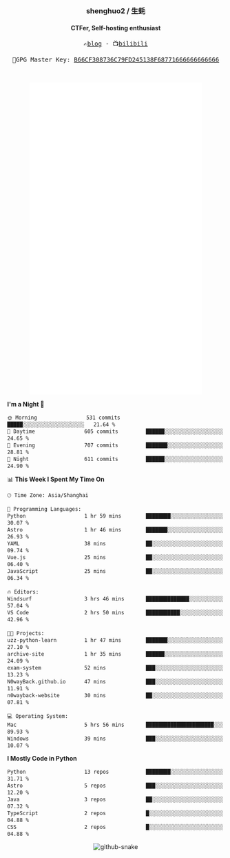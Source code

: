 <h3 align="center"> shenghuo2 / 生蚝 </h3>
<h4 align="center" >CTFer, Self-hosting enthusiast</h3>


<p align="center">
  <samp>
    ✍️<a href="https://blog.shenghuo2.top/">blog</a> -
    📺<a href="https://space.bilibili.com/85894935">bilibili</a>
  </samp>
</p>
<p align="center">
  <samp>
     🔐GPG Master Key: <a align="center" href="https://github.com/shenghuo2.gpg">B66CF308736C79FD245138F68771666666666666</a>
  </samp>
</p>
<br>
<p align="center">
  <a href="https://github.com/shenghuo2">
    <img width="400" align="top" src="https://github.com/shenghuo2/shenghuo2/blob/main/metrics.left.svg" />
  </a>
  <a href="https://github.com/shenghuo2">
    <img width="400" align="top" src="https://github.com/shenghuo2/shenghuo2/blob/main/metrics.right.svg" />
  </a>
</p>


<!--START_SECTION:waka-->
**I'm a Night 🦉** 

```text
🌞 Morning                531 commits         █████░░░░░░░░░░░░░░░░░░░░   21.64 % 
🌆 Daytime                605 commits         ██████░░░░░░░░░░░░░░░░░░░   24.65 % 
🌃 Evening                707 commits         ███████░░░░░░░░░░░░░░░░░░   28.81 % 
🌙 Night                  611 commits         ██████░░░░░░░░░░░░░░░░░░░   24.90 % 
```


📊 **This Week I Spent My Time On** 

```text
🕑︎ Time Zone: Asia/Shanghai

💬 Programming Languages: 
Python                   1 hr 59 mins        ████████░░░░░░░░░░░░░░░░░   30.07 % 
Astro                    1 hr 46 mins        ███████░░░░░░░░░░░░░░░░░░   26.93 % 
YAML                     38 mins             ██░░░░░░░░░░░░░░░░░░░░░░░   09.74 % 
Vue.js                   25 mins             ██░░░░░░░░░░░░░░░░░░░░░░░   06.40 % 
JavaScript               25 mins             ██░░░░░░░░░░░░░░░░░░░░░░░   06.34 % 

🔥 Editors: 
Windsurf                 3 hrs 46 mins       ██████████████░░░░░░░░░░░   57.04 % 
VS Code                  2 hrs 50 mins       ███████████░░░░░░░░░░░░░░   42.96 % 

🐱‍💻 Projects: 
uzz-python-learn         1 hr 47 mins        ███████░░░░░░░░░░░░░░░░░░   27.10 % 
archive-site             1 hr 35 mins        ██████░░░░░░░░░░░░░░░░░░░   24.09 % 
exam-system              52 mins             ███░░░░░░░░░░░░░░░░░░░░░░   13.23 % 
N0wayBack.github.io      47 mins             ███░░░░░░░░░░░░░░░░░░░░░░   11.91 % 
n0wayback-website        30 mins             ██░░░░░░░░░░░░░░░░░░░░░░░   07.81 % 

💻 Operating System: 
Mac                      5 hrs 56 mins       ██████████████████████░░░   89.93 % 
Windows                  39 mins             ███░░░░░░░░░░░░░░░░░░░░░░   10.07 % 
```

**I Mostly Code in Python** 

```text
Python                   13 repos            ████████░░░░░░░░░░░░░░░░░   31.71 % 
Astro                    5 repos             ███░░░░░░░░░░░░░░░░░░░░░░   12.20 % 
Java                     3 repos             ██░░░░░░░░░░░░░░░░░░░░░░░   07.32 % 
TypeScript               2 repos             █░░░░░░░░░░░░░░░░░░░░░░░░   04.88 % 
CSS                      2 repos             █░░░░░░░░░░░░░░░░░░░░░░░░   04.88 % 
```




<!--END_SECTION:waka-->


<div align="center">
  <picture>
    <source media="(prefers-color-scheme: dark)" srcset="https://gist.githubusercontent.com/shenghuo2/bfce20b14ab0484cef03bae6e60e0b3a/raw/github-snake-dark.svg" />
    <source media="(prefers-color-scheme: light)" srcset="https://gist.githubusercontent.com/shenghuo2/bfce20b14ab0484cef03bae6e60e0b3a/raw/github-snake.svg" />
    <img alt="github-snake" src="https://gist.githubusercontent.com/shenghuo2/bfce20b14ab0484cef03bae6e60e0b3a/raw/github-snake.svg" />
  </picture>
</div>

<!--
**shenghuo2/shenghuo2** is a ✨ _special_ ✨ repository because its `README.md` (this file) appears on your GitHub profile.

Here are some ideas to get you started:

- 🔭 I’m currently working on ...
- 🌱 I’m currently learning ...
- 👯 I’m looking to collaborate on ...
- 🤔 I’m looking for help with ...
- 💬 Ask me about ...
- 📫 How to reach me: ...
- 😄 Pronouns: ...
- ⚡ Fun fact: ...
-->
